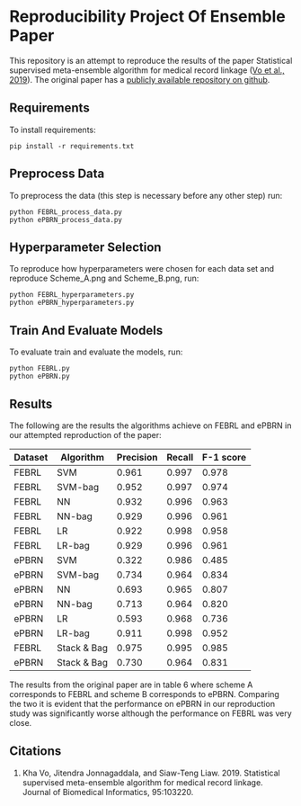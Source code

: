 # Reproducibility Project Of Ensemble Paper

This repository is an attempt to reproduce the results of the paper Statistical supervised meta-ensemble algorithm for medical record linkage ([Vo et al., 2019](https://www.sciencedirect.com/science/article/pii/S1532046419301388)). The original paper has a [publicly available repository on github](https://github.com/ePBRN/Medical-Record-Linkage-Ensemble).  

## Requirements

To install requirements:

```setup
pip install -r requirements.txt
```

## Preprocess Data
To preprocess the data (this step is necessary before any other step) run:

```setup
python FEBRL_process_data.py
python ePBRN_process_data.py
```

## Hyperparameter Selection

To reproduce how hyperparameters were chosen for each data set and reproduce Scheme_A.png and Scheme_B.png, run:

```train
python FEBRL_hyperparameters.py
python ePBRN_hyperparameters.py
```

## Train And Evaluate Models

To evaluate train and evaluate the models, run:

```eval
python FEBRL.py
python ePBRN.py
```

## Results

The following are the results the algorithms achieve on FEBRL and ePBRN in our attempted reproduction of the paper:

| Dataset | Algorithm   | Precision | Recall | F-1 score |
|---------|-------------|-----------|--------|-----------|
| FEBRL   | SVM         | 0.961     | 0.997  | 0.978     |
| FEBRL   | SVM-bag     | 0.952     | 0.997  | 0.974     |
| FEBRL   | NN          | 0.932     | 0.996  | 0.963     | 
| FEBRL   | NN-bag      | 0.929     | 0.996  | 0.961     |
| FEBRL   | LR          | 0.922     | 0.998  | 0.958     |
| FEBRL   | LR-bag      | 0.929     | 0.996  | 0.961     |
| ePBRN   | SVM         | 0.322     | 0.986  | 0.485     |
| ePBRN   | SVM-bag     | 0.734     | 0.964  | 0.834     |
| ePBRN   | NN          | 0.693     | 0.965  | 0.807     |
| ePBRN   | NN-bag      | 0.713     | 0.964  | 0.820     |
| ePBRN   | LR          | 0.593     | 0.968  | 0.736     |
| ePBRN   | LR-bag      | 0.911     | 0.998  | 0.952     |
| FEBRL   | Stack & Bag | 0.975     | 0.995  | 0.985     |
| ePBRN   | Stack & Bag | 0.730     | 0.964  | 0.831     |

The results from the original paper are in table 6 where scheme A corresponds to FEBRL and scheme B corresponds to ePBRN. Comparing the two it is evident that the performance on ePBRN in our reproduction study was significantly worse although the performance on FEBRL was very close.



## Citations
1. Kha Vo, Jitendra Jonnagaddala, and Siaw-Teng Liaw. 2019. Statistical supervised meta-ensemble algorithm for medical record linkage. Journal of Biomedical Informatics, 95:103220.
